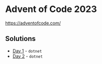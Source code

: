# Advent of Code 2023

https://adventofcode.com/

## Solutions

- [Day 1](./days/01/README.md) - `dotnet`
- [Day 2](./days/02/README.md) - `dotnet`
